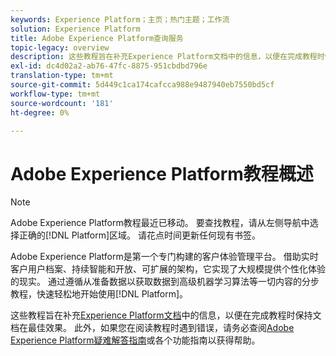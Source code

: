 ```yaml
---
keywords: Experience Platform；主页；热门主题；工作流
solution: Experience Platform
title: Adobe Experience Platform查询服务
topic-legacy: overview
description: 这些教程旨在补充Experience Platform文档中的信息，以便在完成教程时保持文档在原状，以获得最佳效果。
exl-id: dc4d02a2-ab76-47fc-8875-951cbdbd796e
translation-type: tm+mt
source-git-commit: 5d449c1ca174cafcca988e9487940eb7550bd5cf
workflow-type: tm+mt
source-wordcount: '181'
ht-degree: 0%

---
```


# Adobe Experience Platform教程概述

>[!NOTE]
>
>Adobe Experience Platform教程最近已移动。 要查找教程，请从左侧导航中选择正确的[!DNL Platform]区域。 请花点时间更新任何现有书签。

Adobe Experience Platform是第一个专门构建的客户体验管理平台。 借助实时客户用户档案、持续智能和开放、可扩展的架构，它实现了大规模提供个性化体验的现实。 通过遵循从准备数据以获取数据到高级机器学习算法等一切内容的分步教程，快速轻松地开始使用[!DNL Platform]。

这些教程旨在补充[Experience Platform文档](../landing/documentation/overview.md)中的信息，以便在完成教程时保持文档在最佳效果。 此外，如果您在阅读教程时遇到错误，请务必查阅[Adobe Experience Platform疑难解答指南](../landing/troubleshooting.md)或各个功能指南以获得帮助。
